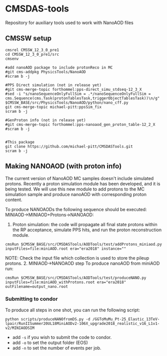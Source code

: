 # CMSDAS-tools
Repository for auxiliary tools used to work with NanoAOD files

## CMSSW setup
```
cmsrel CMSSW_12_3_0_pre1
cd CMSSW_12_3_0_pre1/src
cmsenv

#add nanoAOD package to include protonReco in MC
#git cms-addpkg PhysicsTools/NanoAOD
#scram b -j

#PPS Direct simulation (not in release yet)
#git cms-merge-topic forthommel:pps-direct_simu_stdseq-12_3_X
#sed -i "s/nanoSequenceOnlyFullSim = .*/nanoSequenceOnlyFullSim = cms.Sequence(cms.Task(protonTablesTask,triggerObjectTablesTask))\n/g" $CMSSW_BASE/src/PhysicsTools/NanoAOD/python/nano_cff.py
git cms-merge-topic michael-pitt:ppsSim_fix
scram b -j

#GenProton info (not in release yet)
#git cms-merge-topic forthommel:pps-nanoaod_gen_proton_table-12_2_X
#scram b -j


#This package
git clone https://github.com/michael-pitt/CMSDASTools.git
scram b -j
```

## Making NANOAOD (with proton info)

The current version of NanoAOD MC samples doesn't include simulated protons. Recently a proton simulation module has been developed, and it is being tested. We will use this new module to add protons to the MC simulation sample and produce nanoAOD with corresponding proton content.

To produce NANOAODs the following sequence should be executed: MINIAOD->MINIAOD+Protons->NANOAOD:

   1. Proton simulation: the code will propagate all final state protons within the RP acceptance, simulate PPS hits, and run the proton reconstruction module.
```
cmsRun $CMSSW_BASE/src/CMSDASTools/AODTools/test/addProtons_miniaod.py inputFiles=file:miniAOD.root era="era2018" instance=""
```
NOTE: Check the input file which collection is used to store the pileup protons.
   2. MINIAOD->NANOAOD step
To produce nanoAOD from miniAOD run:
```
cmsRun $CMSSW_BASE/src/CMSDASTools/AODTools/test/produceNANO.py inputFiles=file:miniAOD_withProtons.root era="era2018" outFilename=output_nano.root
```

### Submitting to condor
To produce all steps in one shot, you can run the following script:
```
python scripts/produceNANOfromDS.py -d /GGToMuMu_Pt-25_Elastic_13TeV-lpair/RunIISummer20UL18MiniAODv2-106X_upgrade2018_realistic_v16_L1v1-v2/MINIAODSIM
```
   - add `-s` if you wish to submit the code to condor.
   - add `-o` to set the output folder (EOS)
   - add `-n` to set the number of events per job.
   

